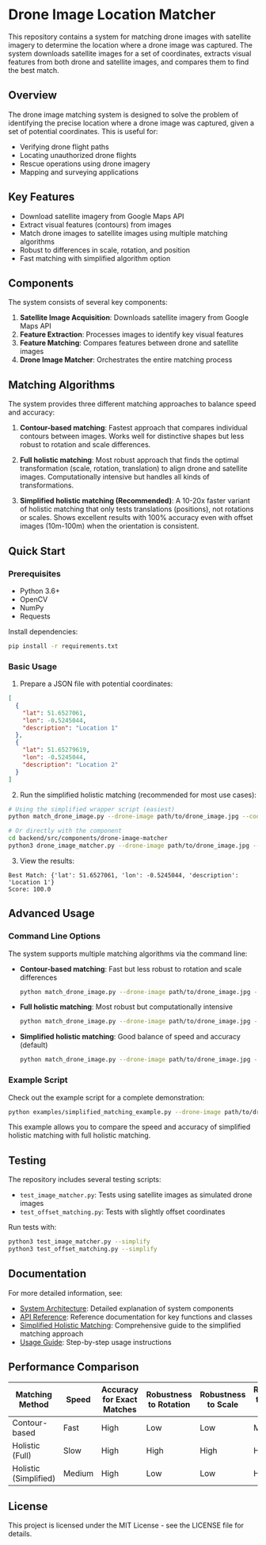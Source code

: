 # Drone Image Location Matcher

This repository contains a system for matching drone images with satellite imagery to determine the location where a drone image was captured. The system downloads satellite images for a set of coordinates, extracts visual features from both drone and satellite images, and compares them to find the best match.

## Overview

The drone image matching system is designed to solve the problem of identifying the precise location where a drone image was captured, given a set of potential coordinates. This is useful for:

- Verifying drone flight paths
- Locating unauthorized drone flights
- Rescue operations using drone imagery
- Mapping and surveying applications

## Key Features

- Download satellite imagery from Google Maps API
- Extract visual features (contours) from images
- Match drone images to satellite images using multiple matching algorithms
- Robust to differences in scale, rotation, and position
- Fast matching with simplified algorithm option

## Components

The system consists of several key components:

1. **Satellite Image Acquisition**: Downloads satellite imagery from Google Maps API
2. **Feature Extraction**: Processes images to identify key visual features
3. **Feature Matching**: Compares features between drone and satellite images
4. **Drone Image Matcher**: Orchestrates the entire matching process

## Matching Algorithms

The system provides three different matching approaches to balance speed and accuracy:

1. **Contour-based matching**: Fastest approach that compares individual contours between images. Works well for distinctive shapes but less robust to rotation and scale differences.

2. **Full holistic matching**: Most robust approach that finds the optimal transformation (scale, rotation, translation) to align drone and satellite images. Computationally intensive but handles all kinds of transformations.

3. **Simplified holistic matching (Recommended)**: A 10-20x faster variant of holistic matching that only tests translations (positions), not rotations or scales. Shows excellent results with 100% accuracy even with offset images (10m-100m) when the orientation is consistent.

## Quick Start

### Prerequisites

- Python 3.6+
- OpenCV
- NumPy
- Requests

Install dependencies:

```bash
pip install -r requirements.txt
```

### Basic Usage

1. Prepare a JSON file with potential coordinates:

```json
[
  {
    "lat": 51.6527061,
    "lon": -0.5245044,
    "description": "Location 1"
  },
  {
    "lat": 51.65279619,
    "lon": -0.5245044,
    "description": "Location 2"
  }
]
```

2. Run the simplified holistic matching (recommended for most use cases):

```bash
# Using the simplified wrapper script (easiest)
python match_drone_image.py --drone-image path/to/drone_image.jpg --coordinates path/to/coordinates.json

# Or directly with the component
cd backend/src/components/drone-image-matcher
python3 drone_image_matcher.py --drone-image path/to/drone_image.jpg --coordinates path/to/coordinates.json --simplify
```

3. View the results:

```
Best Match: {'lat': 51.6527061, 'lon': -0.5245044, 'description': 'Location 1'}
Score: 100.0
```

## Advanced Usage

### Command Line Options

The system supports multiple matching algorithms via the command line:

- **Contour-based matching**: Fast but less robust to rotation and scale differences
  ```bash
  python match_drone_image.py --drone-image path/to/drone_image.jpg --coordinates path/to/coordinates.json --contour
  ```

- **Full holistic matching**: Most robust but computationally intensive
  ```bash
  python match_drone_image.py --drone-image path/to/drone_image.jpg --coordinates path/to/coordinates.json --full
  ```

- **Simplified holistic matching**: Good balance of speed and accuracy (default)
  ```bash
  python match_drone_image.py --drone-image path/to/drone_image.jpg --coordinates path/to/coordinates.json
  ```

### Example Script

Check out the example script for a complete demonstration:

```bash
python examples/simplified_matching_example.py --drone-image path/to/drone_image.jpg
```

This example allows you to compare the speed and accuracy of simplified holistic matching with full holistic matching.

## Testing

The repository includes several testing scripts:

- `test_image_matcher.py`: Tests using satellite images as simulated drone images
- `test_offset_matching.py`: Tests with slightly offset coordinates

Run tests with:

```bash
python3 test_image_matcher.py --simplify
python3 test_offset_matching.py --simplify
```

## Documentation

For more detailed information, see:

- [System Architecture](docs/SYSTEM_ARCHITECTURE.md): Detailed explanation of system components
- [API Reference](docs/API_REFERENCE.md): Reference documentation for key functions and classes
- [Simplified Holistic Matching](docs/SIMPLIFIED_HOLISTIC_MATCHING.md): Comprehensive guide to the simplified matching approach
- [Usage Guide](docs/USAGE_GUIDE.md): Step-by-step usage instructions

## Performance Comparison

| Matching Method | Speed | Accuracy for Exact Matches | Robustness to Rotation | Robustness to Scale | Robustness to Position Offset |
|-----------------|-------|----------------------------|------------------------|---------------------|------------------------------|
| Contour-based   | Fast  | High                       | Low                    | Low                 | Medium                       |
| Holistic (Full) | Slow  | High                       | High                   | High                | High                         |
| Holistic (Simplified) | Medium | High                | Low                    | Low                 | High                         |

## License

This project is licensed under the MIT License - see the LICENSE file for details.
